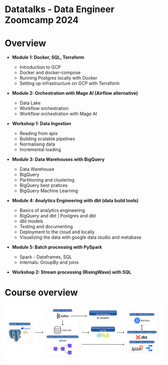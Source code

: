# Datatalks - Data Engineer Zoomcamp 2024

# Overview
- **Module 1: Docker, SQL, Terraform**
  - Introduction to GCP
  - Docker and docker-compose
  - Running Postgres locally with Docker
  - Setting up infrastructure on GCP with Terraform

- **Module 2: Orchestration with Mage AI (Airflow alternative)**
  - Data Lake
  - Workflow orchestration
  - Workflow orchestration with Mage AI

- **Workshop 1: Data Ingestion**
  - Reading from apis
  - Building scalable pipelines
  - Normalising data
  - Incremental loading 

- **Module 3: Data Warehouses with BigQuery**
  - Data Warehouse
  - BigQuery
  - Partitioning and clustering
  - BigQuery best pratices
  - BigQuery Machine Learning
  
- **Module 4: Analytics Engineering with dbt (data build tools)**
  - Basics of analytics engineering
  - BigQuery and dbt | Postgres and dbt
  - dbt models
  - Testing and documenting
  - Deployment to the cloud and locally
  - Visualizing the data with google data studio and metabase

- **Module 5: Batch processing with PySpark**
  - Spark - Dataframes, SQL
  - Internals: GroupBy and joins

- **Workshop 2: Stream processing (RisingWave) with SQL**

# Course overview
![image](https://github.com/DataTalksClub/data-engineering-zoomcamp/blob/main/images/architecture/arch_v3_workshops.jpg)
